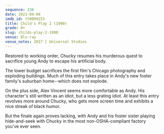 ```yaml
---
sequence: 236
date: 2021-04-04
imdb_id: tt0099253
title: Child's Play 2 (1990)
grade: D+
slug: childs-play-2-1990
venue: Blu-ray
venue_notes: 2017 | Universal Studios
---
```


Restored to working order, Chucky resumes his murderous quest to sacrifice young Andy to escape his artificial body.

<!-- end -->

The lower budget sacrifices the first film's Chicago photography and exploding buildings. Much of this entry takes place in Andy's new foster family's suburban home--which does not explode.

On the plus side, Alex Vincent seems more comfortable as Andy. His character's still written as an idiot, but a less grating idiot. At least this entry revolves more around Chucky, who gets more screen time and exhibits a nice streak of black humor.

But the finale again proves lacking, with Andy and his foster sister playing hide-and-seek with Chucky in the most non-OSHA-compliant factory you've ever seen.
